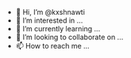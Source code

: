 - 👋 Hi, I’m @kxshnawti
- 👀 I’m interested in ...
- 🌱 I’m currently learning ...
- 💞️ I’m looking to collaborate on ...
- 📫 How to reach me ...

<!---
kxshnawti/kxshnawti is a ✨ special ✨ repository because its `README.md` (this file) appears on your GitHub profile.
You can click the Preview link to take a look at your changes.
--->
